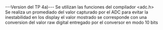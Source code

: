 ---Version del TP 4a)---
Se utilizan las funciones del compilador <adc.h>
Se realiza un promediado del valor capturado por el ADC 
para evitar la inestabilidad en los display
el valor mostrado se corresponde con una conversion del valor 
raw digital entregado por el conversor en modo 10 bits

